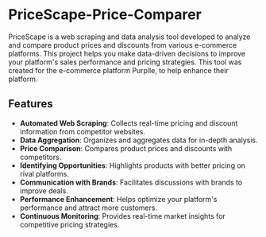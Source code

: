 # PriceScape-Price-Comparer

PriceScape is a web scraping and data analysis tool developed to analyze and compare product prices and discounts from various e-commerce platforms. This project helps you make data-driven decisions to improve your platform's sales performance and pricing strategies. This tool was created for the e-commerce platform Purplle, to help enhance their platform.

## Features

- **Automated Web Scraping**: Collects real-time pricing and discount information from competitor websites.
- **Data Aggregation**: Organizes and aggregates data for in-depth analysis.
- **Price Comparison**: Compares product prices and discounts with competitors.
- **Identifying Opportunities**: Highlights products with better pricing on rival platforms.
- **Communication with Brands**: Facilitates discussions with brands to improve deals.
- **Performance Enhancement**: Helps optimize your platform's performance and attract more customers.
- **Continuous Monitoring**: Provides real-time market insights for competitive pricing strategies.
